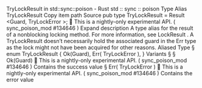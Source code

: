 TryLockResult in std::sync::poison - Rust
std
::
sync
::
poison
Type Alias
TryLockResult
Copy item path
Source
pub type TryLockResult<Guard> =
Result
<Guard,
TryLockError
<Guard>>;
🔬
This is a nightly-only experimental API. (
sync_poison_mod
#134646
)
Expand description
A type alias for the result of a nonblocking locking method.
For more information, see
LockResult
. A
TryLockResult
doesn’t
necessarily hold the associated guard in the
Err
type as the lock might not
have been acquired for other reasons.
Aliased Type
§
enum TryLockResult<Guard> {
    Ok(Guard),
    Err(
TryLockError
<Guard>),
}
Variants
§
§
Ok(Guard)
🔬
This is a nightly-only experimental API. (
sync_poison_mod
#134646
)
Contains the success value
§
Err(
TryLockError
<Guard>)
🔬
This is a nightly-only experimental API. (
sync_poison_mod
#134646
)
Contains the error value